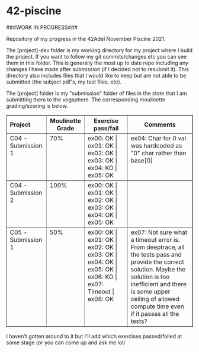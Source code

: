 # 42-piscine

###WORK IN PROGRESS###

Repository of my progress in the 42Adel November Piscine 2021.

The [project]-dev folder is my working directory for my project where I build the project. If you want to follow my git commits/changes etc you can see them in this folder. This is generally the most up to date repo including any changes I have made after submission (if I decided not to resubmit it). This directory also includes files that I would like to keep but are not able to be submitted (the subject pdf's, my test files, etc).

The [project] folder is my "submission" folder of files in the state that I am submitting them to the vogsphere. The corresponding moulinette grading/scoring is below.

<table border = "1" cellpadding = "4" cellspacing = "0">
<thead><tr>
<th align = "left">Project</th>
<th>Moulinette Grade</th>
<th>Exercise pass/fail</th>
<th>Comments</th></th>
</tr></thead>
<tbody>

<tr valign = "top">
<td>C04 - Submission 1</td>
<td>70%</td>
<td>ex00: OK | ex01: OK | ex02: OK | ex03: OK | ex04: KO | ex05: OK</td>
<td>ex04: Char for 0 val was hardcoded as "0" char rather than base[0]</td>
</tr>

<tr valign = "top">
<td>C04 - Submission 2</td>
<td>100%</td>
<td>ex00: OK | ex01: OK | ex02: OK | ex03: OK | ex04: OK | ex05: OK</td>
<td></td>
</tr>

<tr valign = "top">
<td>C05 - Submission 1</td>
<td>50%</td>
<td>ex00: OK | ex01: OK | ex02: OK | ex03: OK | ex04: OK | ex05: OK | ex06: KO | ex07: Timeout | ex08: OK</td>
<td>ex07: Not sure what a timeout error is. From deeptrace, all the tests pass and provide the correct solution. Maybe the solution is too inefficient and there is some upper ceiling of allowed compute time even if it passes all the tests?</td>
</tr>

</tbody>
</table>

I haven't gotten around to it but I'll add which exercises passed/failed at some stage (or you can come up and ask me lol)
